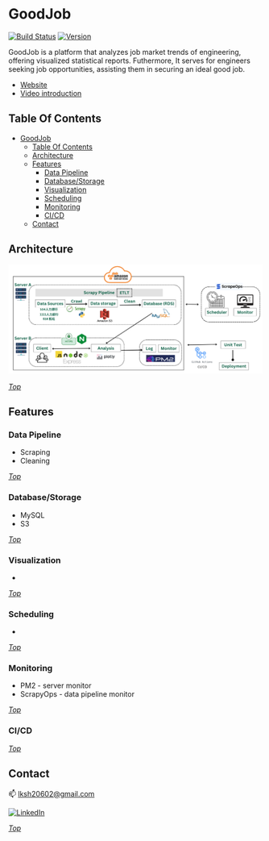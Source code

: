 # GoodJob


[![Build Status](https://github.com/networkx/networkx/workflows/test/badge.svg?branch=main)](https://github.com/rubywu0604/GoodJob/actions)
[![Version](https://img.shields.io/badge/Version-1.0.0-blue.svg)](https://github.com/your-username/your-repo/releases/tag/v1.0.0)

GoodJob is a platform that analyzes job market trends of engineering, offering visualized statistical reports. Futhermore, It serves for engineers seeking job opportunities, assisting them in securing an ideal good job.

- [Website](https://www.get-good-job.com)
- [Video introduction](https://drive.google.com/file/d/1bH5sI9850xf-Kc5xNKoD5UrVQQ5g55DD/view)

## Table Of Contents
- [GoodJob](#goodjob)
  - [Table Of Contents](#table-of-contents)
  - [Architecture](#architecture)
  - [Features](#features)
    - [Data Pipeline](#data-pipeline)
    - [Database/Storage](#databasestorage)
    - [Visualization](#visualization)
    - [Scheduling](#scheduling)
    - [Monitoring](#monitoring)
    - [CI/CD](#cicd)
  - [Contact](#contact)
  
## Architecture

![Architecture](views/image/architecture.jpg)


_[Top](#table-of-contents)_

## Features

### Data Pipeline
  - Scraping
  - Cleaning

_[Top](#table-of-contents)_

### Database/Storage
  - MySQL
  - S3

_[Top](#table-of-contents)_

### Visualization
  - 

_[Top](#table-of-contents)_

### Scheduling
  - 
_[Top](#table-of-contents)_
  
### Monitoring
  - PM2 - server monitor
  - ScrapyOps - data pipeline monitor

_[Top](#table-of-contents)_

### CI/CD

_[Top](#table-of-contents)_

## Contact

:mailbox: lksh20602@gmail.com

[![LinkedIn](https://img.shields.io/badge/LinkedIn-RubyWu-555555?logo=linkedin&labelColor=0A66C2)](https://www.linkedin.com/in/rubywu-140031206/)

_[Top](#table-of-contents)_